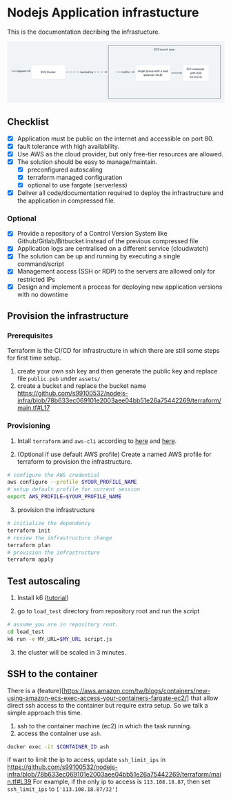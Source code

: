 # Nodejs Application infrastucture

This is the documentation decribing the infrastucture.

![alt text](da52993d-035b-4c64-afb7-2f668f1caa05.png "Overview")

## Checklist

- [x] Application must be public on the internet and accessible on port 80.
- [x] fault tolerance with high availability.
- [x] Use AWS as the cloud provider, but only free-tier resources are allowed.
- [x] The solution should be easy to manage/maintain.
  - [x] preconfigured autoscaling
  - [x] terraform managed configuration
  - [x] optional to use fargate (serverless)
- [x] Deliver all code/documentation required to deploy the infrastructure and the application in compressed file.

### Optional

- [x] Provide a repository of a Control Version System like Github/Gitlab/Bitbucket instead of the previous compressed file
- [x] Application logs are centralised on a different service (cloudwatch)
- [x] The solution can be up and running by executing a single command/script
- [x] Management access (SSH or RDP) to the servers are allowed only for restricted IPs
- [x] Design and implement a process for deploying new application versions with no downtime

## Provision the infrastructure

### Prerequisites

Terraform is the CI/CD for infrastructure in which there are still some steps for first time setup.

1. create your own ssh key and then generate the public key and replace file `public.pub` under `assets/`
2. create a bucket and replace the bucket name https://github.com/s99100532/nodejs-infra/blob/78b633ec069101e2003aee04bb51e26a75442269/terraform/main.tf#L17

### Provisioning

1. Intall `terraform` and `aws-cli` according to [here](https://learn.hashicorp.com/tutorials/terraform/install-cli) and [here](https://docs.aws.amazon.com/cli/latest/userguide/getting-started-install.html).

2. (Optional if use default AWS profile) Create a named AWS profile for terraform to provision the infrastructure.

```sh
# configure the AWS credential
aws configure --profile $YOUR_PROFILE_NAME
# setup default profile for current session
export AWS_PROFILE=$YOUR_PROFILE_NAME
```

3. provision the infrastructure

```sh
# initialize the dependency
terraform init
# review the infrastructure change
terraform plan
# provision the infrastructure
terraform apply
```

## Test autoscaling

1. Install k6 ([tutorial](https://k6.io/docs/getting-started/installation/))

2. go to `load_test` directory from repository root and run the script

```sh
# assume you are in repository root.
cd load_test
k6 run -e MY_URL=$MY_URL script.js
```

3. the cluster will be scaled in 3 minutes.

## SSH to the container

There is a (feature)[https://aws.amazon.com/tw/blogs/containers/new-using-amazon-ecs-exec-access-your-containers-fargate-ec2/] that allow direct ssh access to the container but require extra setup. So we talk a simple approach this time.

1. ssh to the container machine (ec2) in which the task running.
2. access the container use `ash`. 
```sh
docker exec -it $CONTAINER_ID ash
```

if want to limit the ip to access, update `ssh_limit_ips` in https://github.com/s99100532/nodejs-infra/blob/78b633ec069101e2003aee04bb51e26a75442269/terraform/main.tf#L39
For example, if the only ip to access is `113.108.18.87`, then set `ssh_limit_ips` to `['113.108.18.87/32']`
